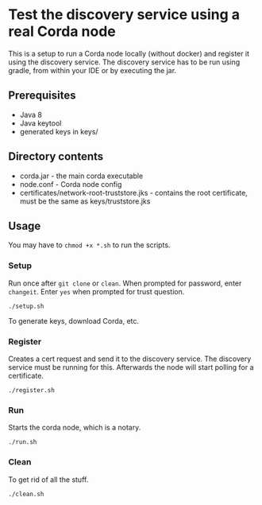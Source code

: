 # Test the discovery service using a real Corda node

This is a setup to run a Corda node locally (without docker) and register it using the discovery service. 
The discovery service has to be run using gradle, from within your IDE or by executing the jar.

## Prerequisites

- Java 8
- Java keytool
- generated keys in keys/ 

## Directory contents

- corda.jar - the main corda executable
- node.conf - Corda node config
- certificates/network-root-truststore.jks - contains the root certificate, must be the same as keys/truststore.jks

## Usage

You may have to `chmod +x *.sh` to run the scripts.

### Setup

Run once after `git clone` or `clean`. When prompted for password, enter `changeit`. Enter `yes` when prompted for trust question.

```
./setup.sh
```

To generate keys, download Corda, etc.

### Register

Creates a cert request and send it to the discovery service. The discovery service must be running for this. Afterwards the node will start polling for a certificate.

```
./register.sh
```

### Run

Starts the corda node, which is a notary.

```
./run.sh
```

### Clean

To get rid of all the stuff.

```
./clean.sh
```